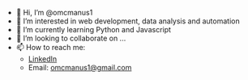 - 👋 Hi, I’m @omcmanus1
- 👀 I’m interested in web development, data analysis and automation
- 🌱 I’m currently learning Python and Javascript
- 💞️ I’m looking to collaborate on ...
- 📫 How to reach me:
  - [LinkedIn](https://www.linkedin.com/in/oliver-mcmanus-424521124/)
  - Email: omcmanus1@gmail.com  

<!---
omcmanus1/omcmanus1 is a ✨ special ✨ repository because its `README.md` (this file) appears on your GitHub profile.
You can click the Preview link to take a look at your changes.
--->
